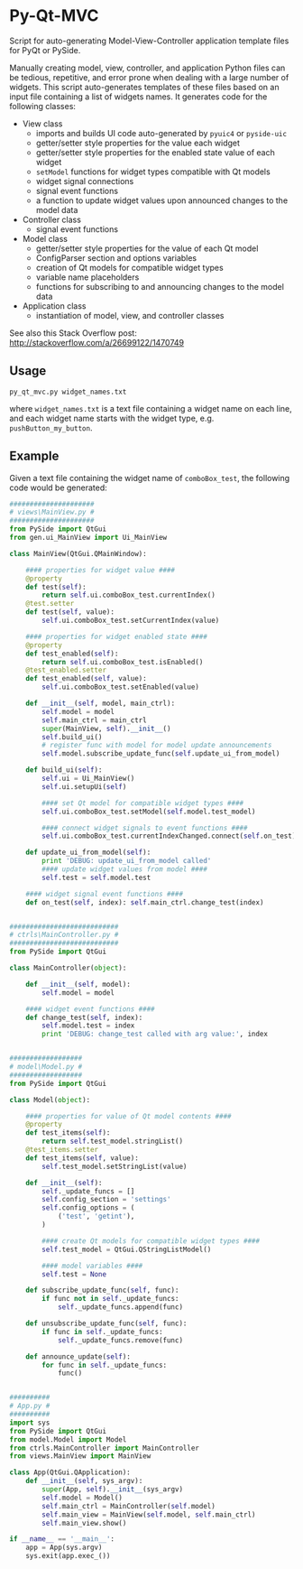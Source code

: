 Py-Qt-MVC
========

Script for auto-generating Model-View-Controller application template files for PyQt or PySide.

Manually creating model, view, controller, and application Python files can be tedious, repetitive, and error prone when dealing with a large number of widgets. This script auto-generates templates of these files based on an input file containing a list of widgets names. It generates code for the following classes:
- View class
  - imports and builds UI code auto-generated by `pyuic4` or `pyside-uic`
  - getter/setter style properties for the value each widget
  - getter/setter style properties for the enabled state value of each widget
  - `setModel` functions for widget types compatible with Qt models
  - widget signal connections
  - signal event functions
  - a function to update widget values upon announced changes to the model data
- Controller class
  - signal event functions
- Model class
  - getter/setter style properties for the value of each Qt model
  - ConfigParser section and options variables
  - creation of Qt models for compatible widget types
  - variable name placeholders
  - functions for subscribing to and announcing changes to the model data
- Application class
  - instantiation of model, view, and controller classes

See also this Stack Overflow post: http://stackoverflow.com/a/26699122/1470749

Usage
-----

`py_qt_mvc.py widget_names.txt`

where `widget_names.txt` is a text file containing a widget name on each line, and each widget name starts with the widget type, e.g. `pushButton_my_button`.

Example
-------

Given a text file containing the widget name of `comboBox_test`, the following code would be generated:

```python
#####################
# views\MainView.py #
#####################
from PySide import QtGui
from gen.ui_MainView import Ui_MainView

class MainView(QtGui.QMainWindow):

    #### properties for widget value ####
    @property
    def test(self):
        return self.ui.comboBox_test.currentIndex()
    @test.setter
    def test(self, value):
        self.ui.comboBox_test.setCurrentIndex(value)

    #### properties for widget enabled state ####
    @property
    def test_enabled(self):
        return self.ui.comboBox_test.isEnabled()
    @test_enabled.setter
    def test_enabled(self, value):
        self.ui.comboBox_test.setEnabled(value)

    def __init__(self, model, main_ctrl):
        self.model = model
        self.main_ctrl = main_ctrl
        super(MainView, self).__init__()
        self.build_ui()
        # register func with model for model update announcements
        self.model.subscribe_update_func(self.update_ui_from_model)

    def build_ui(self):
        self.ui = Ui_MainView()
        self.ui.setupUi(self)

        #### set Qt model for compatible widget types ####
        self.ui.comboBox_test.setModel(self.model.test_model)

        #### connect widget signals to event functions ####
        self.ui.comboBox_test.currentIndexChanged.connect(self.on_test)

    def update_ui_from_model(self):
        print 'DEBUG: update_ui_from_model called'
        #### update widget values from model ####
        self.test = self.model.test

    #### widget signal event functions ####
    def on_test(self, index): self.main_ctrl.change_test(index)


###########################
# ctrls\MainController.py #
###########################
from PySide import QtGui

class MainController(object):

    def __init__(self, model):
        self.model = model

    #### widget event functions ####
    def change_test(self, index):
        self.model.test = index
        print 'DEBUG: change_test called with arg value:', index


##################
# model\Model.py #
##################
from PySide import QtGui

class Model(object):

    #### properties for value of Qt model contents ####
    @property
    def test_items(self):
        return self.test_model.stringList()
    @test_items.setter
    def test_items(self, value):
        self.test_model.setStringList(value)

    def __init__(self):
        self._update_funcs = []
        self.config_section = 'settings'
        self.config_options = (
            ('test', 'getint'),
        )

        #### create Qt models for compatible widget types ####
        self.test_model = QtGui.QStringListModel()

        #### model variables ####
        self.test = None

    def subscribe_update_func(self, func):
        if func not in self._update_funcs:
            self._update_funcs.append(func)

    def unsubscribe_update_func(self, func):
        if func in self._update_funcs:
            self._update_funcs.remove(func)

    def announce_update(self):
        for func in self._update_funcs:
            func()


##########
# App.py #
##########
import sys
from PySide import QtGui
from model.Model import Model
from ctrls.MainController import MainController
from views.MainView import MainView

class App(QtGui.QApplication):
    def __init__(self, sys_argv):
        super(App, self).__init__(sys_argv)
        self.model = Model()
        self.main_ctrl = MainController(self.model)
        self.main_view = MainView(self.model, self.main_ctrl)
        self.main_view.show()

if __name__ == '__main__':
    app = App(sys.argv)
    sys.exit(app.exec_())


```

